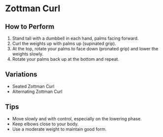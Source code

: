 # Zottman Curl

## How to Perform
1. Stand tall with a dumbbell in each hand, palms facing forward.
2. Curl the weights up with palms up (supinated grip).
3. At the top, rotate your palms to face down (pronated grip) and lower the weights slowly.
4. Rotate your palms back up at the bottom and repeat.

## Variations
- Seated Zottman Curl
- Alternating Zottman Curl

## Tips
- Move slowly and with control, especially on the lowering phase.
- Keep elbows close to your body.
- Use a moderate weight to maintain good form.
